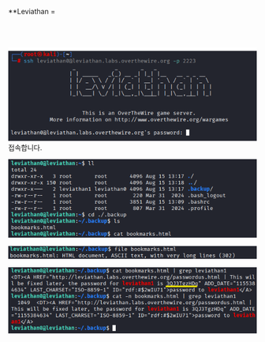 **Leviathan =          
<br>
<br>
<br>



![image break](/Pictur/Level-1/levia1.png) <br>
접속합니다.



![image break](/Pictur/Level-1/levia2.png) <br>


![image break](/Pictur/Level-1/levia3.png) <br>


![image break](/Pictur/Level-1/levia4.png) <br>
